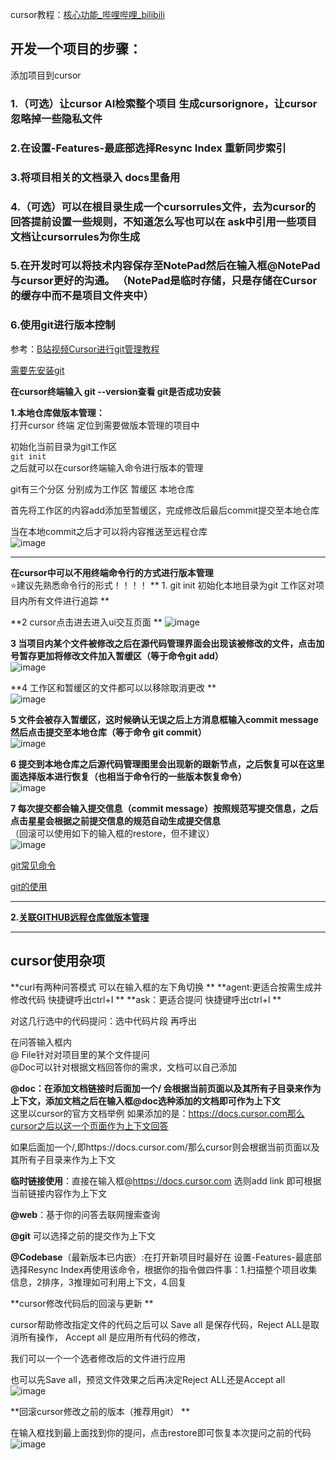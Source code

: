 cursor教程：[核心功能_哔哩哔哩_bilibili](https://www.bilibili.com/video/BV1yorUYWEGD?spm_id_from=333.788.videopod.sections&vd_source=b9c639db66d1d92699bdd73eff797082&p=4)

## 开发一个项目的步骤：  
添加项目到cursor  
### **1.（可选）让cursor AI检索整个项目 生成cursorignore，让cursor忽略掉一些隐私文件**  

### **2.在设置-Features-最底部选择Resync Index 重新同步索引**  

### **3.将项目相关的文档录入 docs里备用**  

### **4.（可选）可以在根目录生成一个cursorrules文件，去为cursor的回答提前设置一些规则，不知道怎么写也可以在 ask中引用一些项目文档让cursorrules为你生成**


### **5.在开发时可以将技术内容保存至NotePad然后在输入框@NotePad 与cursor更好的沟通。 （NotePad是临时存储，只是存储在Cursor的缓存中而不是项目文件夹中）**  

### **6.使用git进行版本控制**  
参考：[B站视频Cursor进行git管理教程](https://www.bilibili.com/video/BV1dHrYYwEUH/?spm_id_from=333.337.search-card.all.click&vd_source=b9c639db66d1d92699bdd73eff797082)

 [需要先安装git](https://github.com/Zorinman/git-github/blob/main/git%E4%B8%8Egithub/git%E5%92%8Cgithub%E7%9A%84%E5%85%B3%E7%B3%BB.md)

**在cursor终端输入 git --version查看 git是否成功安装**  




**1.本地仓库做版本管理：**  
打开cursor 终端 定位到需要做版本管理的项目中 

初始化当前目录为git工作区  
`git init`  
之后就可以在cursor终端输入命令进行版本的管理  

git有三个分区 分别成为工作区 暂缓区 本地仓库  

首先将工作区的内容add添加至暂缓区，完成修改后最后commit提交至本地仓库 

当在本地commit之后才可以将内容推送至远程仓库  
![image](https://github.com/user-attachments/assets/a8610637-c98e-4312-ba86-647e90343c46)  

--------
**在cursor中可以不用终端命令行的方式进行版本管理**  
⭐建议先熟悉命令行的形式！！！！
** 1. git init 初始化本地目录为git 工作区对项目内所有文件进行追踪 **  

**2 cursor点击进去进入ui交互页面  **
![image](https://github.com/user-attachments/assets/228ab7f2-d11a-4441-a66a-65295683b7c5)    

**3 当项目内某个文件被修改之后在源代码管理界面会出现该被修改的文件，点击加号暂存更加将修改文件加入暂缓区（等于命令git add）**  
![image](https://github.com/user-attachments/assets/95d6f255-bc40-4190-aaec-b5e681bbbeee)  

**4 工作区和暂缓区的文件都可以以移除取消更改  **  
![image](https://github.com/user-attachments/assets/c5327112-5d08-4f9a-82fd-d8467f3a9640)  

**5 文件会被存入暂缓区，这时候确认无误之后上方消息框输入commit message然后点击提交至本地仓库（等于命令 git commit）**  
![image](https://github.com/user-attachments/assets/494accf7-c784-4a9e-bf93-a9d7df1827c8)  

**6 提交到本地仓库之后源代码管理图里会出现新的跟新节点，之后恢复可以在这里面选择版本进行恢复（也相当于命令行的一些版本恢复命令）**   
![image](https://github.com/user-attachments/assets/b2de6171-96d6-4187-bb26-2c97084d2ac8)  

**7 每次提交都会输入提交信息（commit message）按照规范写提交信息，之后点击星星会根据之前提交信息的规范自动生成提交信息**    
（回滚可以使用如下的输入框的restore，但不建议）  
![image](https://github.com/user-attachments/assets/604ce18f-330b-4073-b410-ade3e610e85c)  


[git常见命令](https://github.com/Zorinman/git-github/blob/main/git%E4%B8%8Egithub/git%E7%9A%84%E5%9F%BA%E6%9C%AC%E5%91%BD%E4%BB%A4.md)  

[git的使用](https://github.com/Zorinman/git-github/blob/main/git%E4%B8%8Egithub/git%E7%9A%84%E4%BD%BF%E7%94%A8.md)

--------

**2.[关联GITHUB远程仓库做版本管理](https://github.com/Zorinman/git-github/blob/main/git%E4%B8%8Egithub/git%E7%9A%84%E4%BD%BF%E7%94%A8.md)**




--------------------------------------------------------
## cursor使用杂项  
**curl有两种问答模式 可以在输入框的左下角切换 ** 
**agent:更适合按需生成并修改代码 快捷键呼出ctrl+I   **
**ask：更适合提问 快捷键呼出ctrl+l   **


对这几行选中的代码提问：选中代码片段 再呼出   

在问答输入框内  
@ File针对对项目里的某个文件提问  
@Doc可以针对根据文档回答你的需求，文档可以自己添加  


**@doc：在添加文档链接时后面加一个/ 会根据当前页面以及其所有子目录来作为上下文，添加文档之后在输入框@doc选种添加的文档即可作为上下文**  
这里以cursor的官方文档举例
如果添加的是：https://docs.cursor.com那么cursor之后以这一个页面作为上下文回答  

如果后面加一个/,即https://docs.cursor.com/那么cursor则会根据当前页面以及其所有子目录来作为上下文  

**临时链接使用**：直接在输入框@https://docs.cursor.com 选则add link 即可根据当前链接内容作为上下文  

**@web**：基于你的问答去联网搜索查询  

**@git** 可以选择之前的提交作为上下文  

**@Codebase**（最新版本已内嵌）:在打开新项目时最好在 设置-Features-最底部选择Resync Index再使用该命令，根据你的指令做四件事：1.扫描整个项目收集信息，2排序，3推理如可利用上下文，4.回复   

**cursor修改代码后的回滚与更新  **

cursor帮助修改指定文件的代码之后可以 Save all 是保存代码，Reject ALL是取消所有操作， Accept all 是应用所有代码的修改，   

我们可以一个一个选者修改后的文件进行应用  

也可以先Save all，预览文件效果之后再决定Reject ALL还是Accept all  
![image](https://github.com/user-attachments/assets/59d5ba4f-0d20-414f-abcd-71784d335b45)





**回滚cursor修改之前的版本（推荐用git）  **

在输入框找到最上面找到你的提问，点击restore即可恢复本次提问之前的代码  
![image](https://github.com/user-attachments/assets/16193e80-2582-4be5-88bf-4515ea82e40f)




